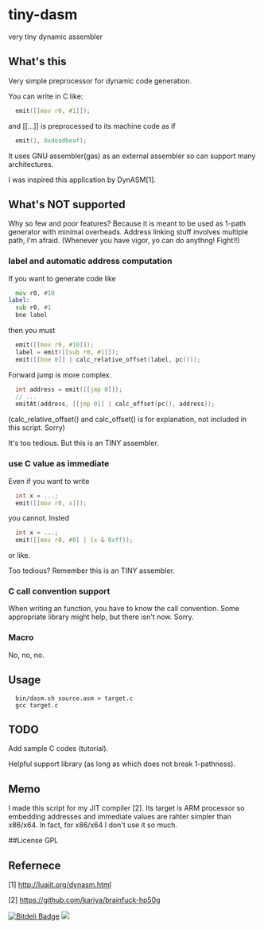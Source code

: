tiny-dasm
=========

very tiny dynamic assembler

## What's this

Very simple preprocessor for dynamic code generation.

You can write in C like:
```C
  emit([[mov r0, #1]]);
```
and [[...]] is preprocessed to its machine code as if
```C
  emit(1, 0xdeadbeaf);
```

It uses GNU assembler(gas) as an external assembler so can support many architectures.
 
I was inspired this application by DynASM[1].

## What's NOT supported
Why so few and poor features? Because it is meant to be used as 1-path generator with minimal overheads.
Address linking stuff involves multiple path, I'm afraid.
(Whenever you have vigor, yo can do anythng! Fight!!)

### label and automatic address computation
If you want to generate code like 
```asm
  mov r0, #10
label:
  sub r0, #1
  bne label
```
then you must 
```C
  emit([[mov r0, #10]]);
  label = emit([[sub r0, #1]]);
  emit([[bne 0]] | calc_relative_offset(label, pc()));
```
Forward jump is more complex.
```C
  int address = emit([[jmp 0]]);
  // ...
  emitAt(address, [[jmp 0]] | calc_offset(pc(), address));
```

(calc_relative_offset() and calc_offset() is for explanation, not included in this script. Sorry)

It's too tedious. But this is an TINY assembler.

### use C value as immediate
Even if you want to write 
```C
  int x = ...;
  emit([[mov r0, x]]);
```
you cannot. Insted
```C
  int x = ...;
  emit([[mov r0, #0] | (x & 0xff));
```
or like.

Too tedious? Remember this is an TINY assembler.

### C call convention support
When writing an function, you have to know the call convention.
Some appropriate library might help, but there isn't now. Sorry.

### Macro
No, no, no.

## Usage
```
  bin/dasm.sh source.asm > target.c
  gcc target.c
```

## TODO
Add sample C codes (tutorial).

Helpful support library (as long as which does not break 1-pathness).

## Memo
I made this script for my JIT compiler [2].
Its target is ARM processor so embedding addresses and immediate values are rahter simpler than x86/x64.
In fact, for x86/x64 I don't use it so much.


##License
GPL

## Refernece
[1] http://luajit.org/dynasm.html

[2] https://github.com/kariya/brainfuck-hp50g

[![Bitdeli Badge](https://d2weczhvl823v0.cloudfront.net/kariya/tiny-dasm/trend.png)](https://bitdeli.com/free "Bitdeli Badge")
<img src="https://git.kariya.cc/myBadge2.png"/>
